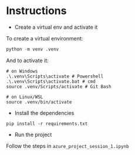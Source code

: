 # Instructions

* Create a virtual env and activate it

To create a virtual environment:

```python
python -m venv .venv
```

And to activate it:

```shell
# on Windows
.\.venv\Scripts\activate # Powershell
.\.venv\Scripts\activate.bat # cmd
source .venv/Scripts/activate # Git Bash

# on Linux/WSL
source .venv/bin/activate
```

* Install the dependencies

```shell
pip install -r requirements.txt
```

* Run the project

Follow the steps in `azure_project_session_1.ipynb`
